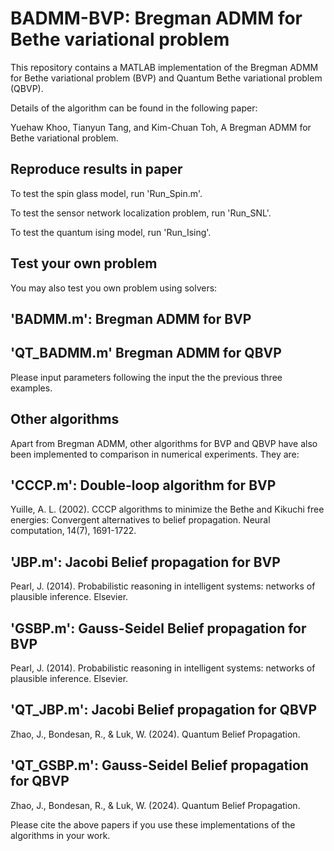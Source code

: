 # BADMM-BVP: Bregman ADMM for Bethe variational problem

This repository contains a MATLAB implementation of the Bregman ADMM for Bethe variational problem (BVP) and Quantum Bethe variational problem (QBVP).

Details of the algorithm can be found in the following paper:  

Yuehaw Khoo, Tianyun Tang, and Kim-Chuan Toh, A Bregman ADMM for Bethe variational problem. 

## Reproduce results in paper

To test the spin glass model, run 'Run_Spin.m'. 

To test the sensor network localization problem, run 'Run_SNL'.

To test the quantum ising model, run 'Run_Ising'.

## Test your own problem

You may also test you own problem using solvers:

## 'BADMM.m': Bregman ADMM for BVP

## 'QT_BADMM.m' Bregman ADMM for QBVP

Please input parameters following the input the the previous three examples.

## Other algorithms

Apart from Bregman ADMM, other algorithms for BVP and QBVP have also been implemented to comparison in numerical experiments. They are:

## 'CCCP.m': Double-loop algorithm for BVP

Yuille, A. L. (2002). CCCP algorithms to minimize the Bethe and Kikuchi free energies: Convergent alternatives to belief propagation. Neural computation, 14(7), 1691-1722.

## 'JBP.m': Jacobi Belief propagation for BVP

Pearl, J. (2014). Probabilistic reasoning in intelligent systems: networks of plausible inference. Elsevier.

## 'GSBP.m': Gauss-Seidel Belief propagation for BVP

Pearl, J. (2014). Probabilistic reasoning in intelligent systems: networks of plausible inference. Elsevier.

## 'QT_JBP.m': Jacobi Belief propagation for QBVP

Zhao, J., Bondesan, R., & Luk, W. (2024). Quantum Belief Propagation.

## 'QT_GSBP.m': Gauss-Seidel Belief propagation for QBVP

Zhao, J., Bondesan, R., & Luk, W. (2024). Quantum Belief Propagation.

Please cite the above papers if you use these implementations of the algorithms in your work.





